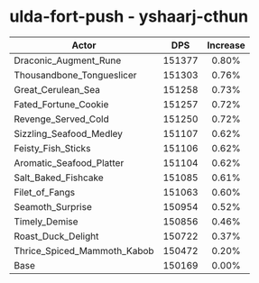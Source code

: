 # ulda-fort-push - yshaarj-cthun
| Actor | DPS | Increase |
|---|:---:|:---:|
|Draconic_Augment_Rune|151377|0.80%|
|Thousandbone_Tongueslicer|151303|0.76%|
|Great_Cerulean_Sea|151258|0.73%|
|Fated_Fortune_Cookie|151257|0.72%|
|Revenge_Served_Cold|151250|0.72%|
|Sizzling_Seafood_Medley|151107|0.62%|
|Feisty_Fish_Sticks|151106|0.62%|
|Aromatic_Seafood_Platter|151104|0.62%|
|Salt_Baked_Fishcake|151085|0.61%|
|Filet_of_Fangs|151063|0.60%|
|Seamoth_Surprise|150954|0.52%|
|Timely_Demise|150856|0.46%|
|Roast_Duck_Delight|150722|0.37%|
|Thrice_Spiced_Mammoth_Kabob|150472|0.20%|
|Base|150169|0.00%|
